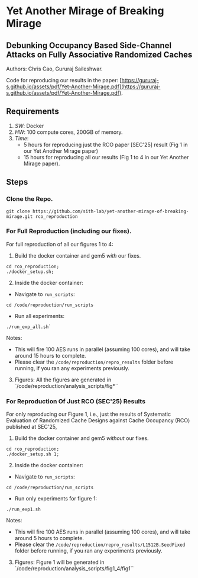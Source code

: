 # Yet Another Mirage of Breaking Mirage
## **Debunking Occupancy Based Side-Channel Attacks on Fully Associative Randomized Caches**

Authors: Chris Cao, Gururaj Saileshwar.

Code for reproducing our results in the paper: [https://gururaj-s.github.io/assets/pdf/Yet-Another-Mirage.pdf](https://gururaj-s.github.io/assets/pdf/Yet-Another-Mirage.pdf).

## Requirements
1. *SW*: Docker
2. *HW*: 100 compute cores, 200GB of memory.
3. *Time*:
   - 5 hours for reproducing just the RCO paper [SEC'25] result (Fig 1 in our Yet Another Mirage paper)
   - 15 hours for reproducing all our results (Fig 1 to 4 in our Yet Another Mirage paper).


## Steps

### Clone the Repo.

```
git clone https://github.com/sith-lab/yet-another-mirage-of-breaking-mirage.git rco_reproduction
```


### For Full Reproduction (including our fixes).

For full reproduction of all our figures 1 to 4:

1. Build the docker container and gem5 *with* our fixes. 
```
cd rco_reproduction;
./docker_setup.sh;
```

2. Inside the docker container:
* Navigate to `run_scripts`:
```
cd /code/reproduction/run_scripts
```
* Run all experiments:
```
./run_exp_all.sh`
```

Notes:
* This will fire 100 AES runs in parallel (assuming 100 cores), and will take around 15 hours to complete.
* Please clear the `/code/reproduction/repro_results` folder before running, if you ran any experiments previously.

3. Figures:
All the figures are generated in `/code/reproduction/analysis_scripts/fig*``

### For Reproduction Of Just RCO (SEC'25) Results

For only reproducing our Figure 1, i.e., just the results of Systematic Evaluation of Randomized Cache Designs against Cache Occupancy (RCO) published at SEC'25,

1. Build the docker container and gem5 *without* our fixes. 
```
cd rco_reproduction;
./docker_setup.sh 1;
```

2. Inside the docker container:
* Navigate to `run_scripts`:
```
cd /code/reproduction/run_scripts
```
* Run only experiments for figure 1:
```
./run_exp1.sh
```

Notes:
* This will fire 100 AES runs in parallel (assuming 100 cores), and  will take around 5 hours to complete.
* Please clear the `/code/reproduction/repro_results/L1512B.SeedFixed` folder before running, if you ran any experiments previously.


3. Figures:
Figure 1 will be generated in `/code/reproduction/analysis_scripts/fig1_4/fig1``



